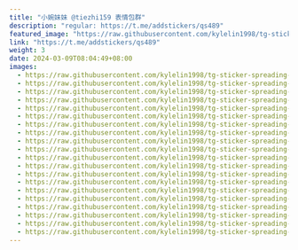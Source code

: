 ```yaml
---
title: "小婉妹妹 @tiezhi159 表情包群"
description: "regular: https://t.me/addstickers/qs489"
featured_image: "https://raw.githubusercontent.com/kylelin1998/tg-sticker-spreading-worldwide-images/main/img/219dae90-ab2a-49f9-8cec-94bb277a471d.jpg"
link: "https://t.me/addstickers/qs489"
weight: 3
date: 2024-03-09T08:04:49+08:00
images:
  - https://raw.githubusercontent.com/kylelin1998/tg-sticker-spreading-worldwide-images/main/img/219dae90-ab2a-49f9-8cec-94bb277a471d.jpg
  - https://raw.githubusercontent.com/kylelin1998/tg-sticker-spreading-worldwide-images/main/img/4415962f-263f-41c7-953d-7078344ed557.jpg
  - https://raw.githubusercontent.com/kylelin1998/tg-sticker-spreading-worldwide-images/main/img/0061cdcb-0a01-4b9d-a9be-1082b0135bd4.jpg
  - https://raw.githubusercontent.com/kylelin1998/tg-sticker-spreading-worldwide-images/main/img/a6d42604-bac1-471e-ae01-c2fe676d4c32.jpg
  - https://raw.githubusercontent.com/kylelin1998/tg-sticker-spreading-worldwide-images/main/img/a3a625b3-0b0e-40a5-9779-10c812cb2851.jpg
  - https://raw.githubusercontent.com/kylelin1998/tg-sticker-spreading-worldwide-images/main/img/f87a0f8a-e3fb-422f-930a-237b88946d8a.jpg
  - https://raw.githubusercontent.com/kylelin1998/tg-sticker-spreading-worldwide-images/main/img/6caee748-5b8f-415a-8ce7-d486236bed85.jpg
  - https://raw.githubusercontent.com/kylelin1998/tg-sticker-spreading-worldwide-images/main/img/0bea6d7d-d038-4557-b51e-a54be382725e.jpg
  - https://raw.githubusercontent.com/kylelin1998/tg-sticker-spreading-worldwide-images/main/img/2ca922b2-a176-456a-aeb0-f34d05dee6ee.jpg
  - https://raw.githubusercontent.com/kylelin1998/tg-sticker-spreading-worldwide-images/main/img/b0426c06-1a9c-4ac4-ab9b-01b1aadb5fd3.jpg
  - https://raw.githubusercontent.com/kylelin1998/tg-sticker-spreading-worldwide-images/main/img/15819f01-cba6-4d21-81f9-4290edde02f3.jpg
  - https://raw.githubusercontent.com/kylelin1998/tg-sticker-spreading-worldwide-images/main/img/094963b2-3a1e-4fe0-a959-88500c1dd4c2.jpg
  - https://raw.githubusercontent.com/kylelin1998/tg-sticker-spreading-worldwide-images/main/img/f3a507ef-1f65-42c2-a7b5-b9c651d6ff01.jpg
  - https://raw.githubusercontent.com/kylelin1998/tg-sticker-spreading-worldwide-images/main/img/0ea68afd-ad4b-4f16-9c10-5f88aa6d07f7.jpg
  - https://raw.githubusercontent.com/kylelin1998/tg-sticker-spreading-worldwide-images/main/img/5eb2afbb-c639-4a85-ad9c-b59ea82cef38.jpg
  - https://raw.githubusercontent.com/kylelin1998/tg-sticker-spreading-worldwide-images/main/img/adfef67f-c5c1-4a1c-8728-cfe009fe6b43.jpg
  - https://raw.githubusercontent.com/kylelin1998/tg-sticker-spreading-worldwide-images/main/img/c7171973-973d-4a49-917a-2571e7678161.jpg
  - https://raw.githubusercontent.com/kylelin1998/tg-sticker-spreading-worldwide-images/main/img/2de49cd0-3ee9-4fe9-8354-d97493f4000b.jpg
  - https://raw.githubusercontent.com/kylelin1998/tg-sticker-spreading-worldwide-images/main/img/40a451e2-5989-43a4-82ef-da24458358f2.jpg
  - https://raw.githubusercontent.com/kylelin1998/tg-sticker-spreading-worldwide-images/main/img/ff12af70-cfcf-4c02-804d-4beb89df0bf8.jpg
---
```

